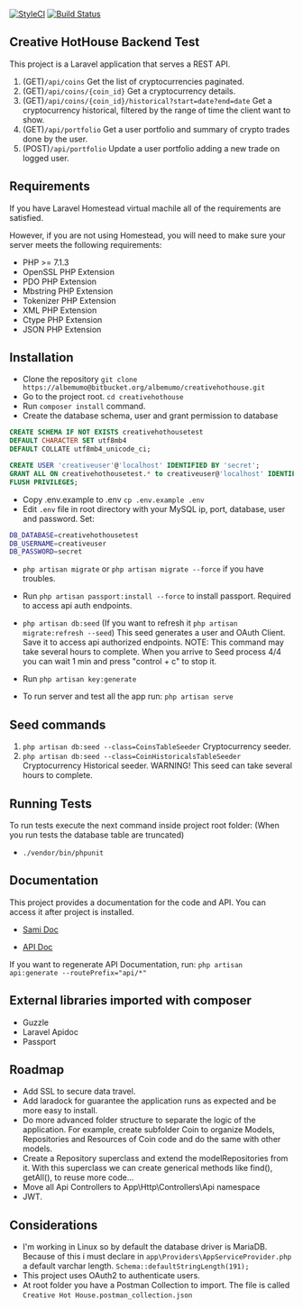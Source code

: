 [![StyleCI](https://github.styleci.io/repos/142002060/shield?branch=master)](https://github.styleci.io/repos/142002060)
[![Build Status](https://travis-ci.org/albemumo/creativehothousetest.svg?branch=master)](https://travis-ci.org/albemumo/creativehothousetest)

Creative HotHouse Backend Test
------------------------------

This project is a Laravel application that serves a REST API.

1. (GET)`/api/coins` Get the list of cryptocurrencies paginated.
2. (GET)`/api/coins/{coin_id}` Get a cryptocurrency details.
3. (GET)`/api/coins/{coin_id}/historical?start=date?end=date` Get a cryptocurrency historical, filtered by the range of time the client want to show.
4. (GET)`/api/portfolio` Get a user portfolio and summary of crypto trades done by the user.
5. (POST)`/api/portfolio` Update a user portfolio adding a new trade on logged user.



Requirements
------------

If you have Laravel Homestead virtual machile all of the requirements are satisfied.

However, if you are not using Homestead, you will need to make sure your server meets the following requirements:

- PHP >= 7.1.3
- OpenSSL PHP Extension
- PDO PHP Extension
- Mbstring PHP Extension
- Tokenizer PHP Extension
- XML PHP Extension
- Ctype PHP Extension
- JSON PHP Extension

Installation
------------

- Clone the repository `git clone https://albemumo@bitbucket.org/albemumo/creativehothouse.git`
- Go to the project root. `cd creativehothouse`
- Run `composer install` command.
- Create the database schema, user and grant permission to database

```sql
CREATE SCHEMA IF NOT EXISTS creativehothousetest
DEFAULT CHARACTER SET utf8mb4
DEFAULT COLLATE utf8mb4_unicode_ci;

CREATE USER 'creativeuser'@'localhost' IDENTIFIED BY 'secret';
GRANT ALL ON creativehothousetest.* to creativeuser@'localhost' IDENTIFIED BY 'secret';
FLUSH PRIVILEGES;
```
- Copy .env.example to .env `cp .env.example .env`
- Edit `.env` file in root directory with your MySQL ip, port, database, user and password. Set:
```bash
DB_DATABASE=creativehothousetest
DB_USERNAME=creativeuser
DB_PASSWORD=secret
```

- `php artisan migrate` or `php artisan migrate --force` if you have troubles.

- Run `php artisan passport:install --force` to install passport. Required to access api auth endpoints. 

- `php artisan db:seed` (If you want to refresh it `php artisan migrate:refresh --seed`) This seed generates a user and OAuth Client. Save it to access api authorized endpoints.
NOTE: This command may take several hours to complete. When you arrive to Seed process 4/4 you can wait 1 min and press "control + c" to stop it.

- Run `php artisan key:generate`

- To run server and test all the app run: `php artisan serve`

Seed commands
-------------
1. `php artisan db:seed --class=CoinsTableSeeder` Cryptocurrency seeder.
2. `php artisan db:seed --class=CoinHistoricalsTableSeeder` Cryptocurrency Historical seeder. WARNING! This seed can take several hours to complete.

Running Tests
-------------
To run tests execute the next command inside project root folder: (When you run tests the database table are truncated)
- `./vendor/bin/phpunit`

Documentation
-------------
This project provides a documentation for the code and API. You can access it after project is installed.

- [Sami Doc](http://127.0.0.1:8000/docs/sami/index.html)

- [API Doc](http://127.0.0.1:8000/docs/index.html)

If you want to regenerate API Documentation, run:
`php artisan api:generate --routePrefix="api/*"`

External libraries imported with composer 
-----------------------------------------
- Guzzle
- Laravel Apidoc
- Passport

Roadmap
-------
- Add SSL to secure data travel.
- Add laradock for guarantee the application runs as expected and be more easy to install.
- Do more advanced folder structure to separate the logic of the application. For example, create subfolder Coin to organize Models, Repositories and Resources of Coin code and do the same with other models.
- Create a Repository superclass and extend the modelRepositories from it. With this superclass we can create generical methods like find(), getAll(), to reuse more code...
- Move all Api Controllers to App\Http\Controllers\Api namespace
- JWT.   

Considerations
--------------
- I'm working in Linux so by default the database driver is MariaDB. Because of this i must declare in `app\Providers\AppServiceProvider.php` a default varchar length. `Schema::defaultStringLength(191);`
- This project uses OAuth2 to authenticate users.
- At root folder you have a Postman Collection to import. The file is called `Creative Hot House.postman_collection.json`

